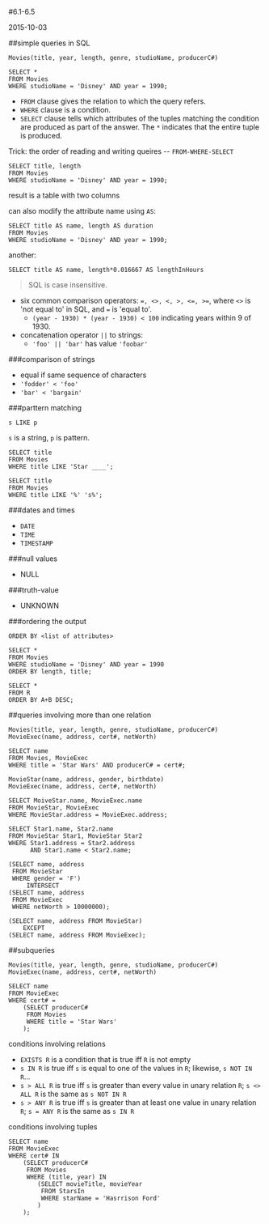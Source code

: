 #6.1-6.5

2015-10-03

##simple queries in SQL

	Movies(title, year, length, genre, studioName, producerC#)

	SELECT *
	FROM Movies
	WHERE studioName = 'Disney' AND year = 1990;

- `FROM` clause gives the relation to which the query refers.
- `WHERE` clause is a condition.
- `SELECT` clause tells which attributes of the tuples matching the condition are produced as part of the answer. The `*` indicates that the entire tuple is produced.

Trick: the order of reading and writing queires -- `FROM-WHERE-SELECT`

	SELECT title, length
	FROM Movies
	WHERE studioName = 'Disney' AND year = 1990;

result is a table with two columns

can also modify the attribute name using `AS`:

	SELECT title AS name, length AS duration
	FROM Movies
	WHERE studioName = 'Disney' AND year = 1990;

another:
	
	SELECT title AS name, length*0.016667 AS lengthInHours

> SQL is case insensitive.

- six common comparison operators: `=, <>, <, >, <=, >=`, where `<>` is 'not equal to' in SQL, and `=` is 'equal to'.
	- `(year - 1930) * (year - 1930) < 100` indicating years within 9 of 1930.
- concatenation operator `||` to strings:
	- `'foo' || 'bar'` has value `'foobar'`

###comparison of strings

- equal if same sequence of characters
- `'fodder' < 'foo'`
- `'bar' < 'bargain'`

###parttern matching

	s LIKE p

`s` is a string, `p` is pattern.

	SELECT title
	FROM Movies
	WHERE title LIKE 'Star ____';

	SELECT title
	FROM Movies
	WHERE title LIKE '%' 's%';

###dates and times

- `DATE`
- `TIME`
- `TIMESTAMP`

###null values

- NULL

###truth-value

- UNKNOWN

###ordering the output

	ORDER BY <list of attributes>

	SELECT *
	FROM Movies
	WHERE studioName = 'Disney' AND year = 1990
	ORDER BY length, title;

	SELECT *
	FROM R
	ORDER BY A+B DESC;

##queries involving more than one relation

	Movies(title, year, length, genre, studioName, producerC#)
	MovieExec(name, address, cert#, netWorth)

	SELECT name
	FROM Movies, MovieExec
	WHERE title = 'Star Wars' AND producerC# = cert#;

	MovieStar(name, address, gender, birthdate)
	MovieExec(name, address, cert#, netWorth)

	SELECT MoiveStar.name, MovieExec.name
	FROM MovieStar, MovieExec
	WHERE MovieStar.address = MovieExec.address;

	SELECT Star1.name, Star2.name
	FROM MovieStar Star1, MovieStar Star2
	WHERE Star1.address = Star2.address
		  AND Star1.name < Star2.name;

	(SELECT name, address
	 FROM MovieStar
	 WHERE gender = 'F')
	 	 INTERSECT
	(SELECT name, address
	 FROM MovieExec
	 WHERE netWorth > 10000000);

	(SELECT name, address FROM MovieStar)
		EXCEPT
	(SELECT name, address FROM MovieExec);

##subqueries

	Movies(title, year, length, genre, studioName, producerC#)
	MovieExec(name, address, cert#, netWorth)

	SELECT name
	FROM MovieExec
	WHERE cert# =
		(SELECT producerC#
		 FROM Movies
		 WHERE title = 'Star Wars'
		);

conditions involving relations
- `EXISTS R` is a condition that is true iff `R` is not empty
- `s IN R` is true iff `s` is equal to one of the values in `R`; likewise, `s NOT IN R`...
- `s > ALL R` is true iff `s` is greater than every value in unary relation `R`; `s <> ALL R` is the same as `s NOT IN R`
- `s > ANY R` is true iff `s` is greater than at least one value in unary relation `R`; `s = ANY R` is the same as `s IN R`

conditions involving tuples

	SELECT name
	FROM MovieExec
	WHERE cert# IN
		(SELECT producerC#
		 FROM Movies
		 WHERE (title, year) IN
		 	(SELECT movieTitle, movieYear
		 	 FROM StarsIn
		 	 WHERE starName = 'Hasrrison Ford'
		 	)
		);
